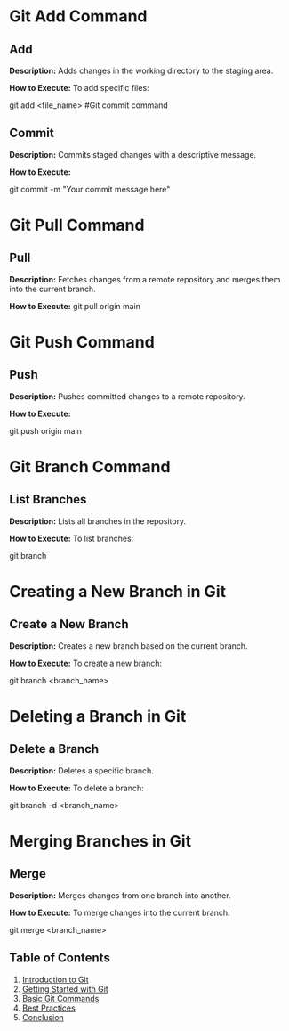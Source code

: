# Git Add Command

## Add

**Description:** Adds changes in the working directory to the staging area.

**How to Execute:**
To add specific files:


git add <file_name>
#Git commit command

## Commit

**Description:** Commits staged changes with a descriptive message.

**How to Execute:**

git commit -m "Your commit message here"

# Git Pull Command

## Pull

**Description:** Fetches changes from a remote repository and merges them into the current branch.

**How to Execute:**
git pull origin main

# Git Push Command

## Push

**Description:** Pushes committed changes to a remote repository.

**How to Execute:**

git push origin main

# Git Branch Command

## List Branches

**Description:** Lists all branches in the repository.

**How to Execute:**
To list branches:

git branch

# Creating a New Branch in Git

## Create a New Branch

**Description:** Creates a new branch based on the current branch.

**How to Execute:**
To create a new branch:

git branch <branch_name>

# Deleting a Branch in Git

## Delete a Branch

**Description:** Deletes a specific branch.

**How to Execute:**
To delete a branch:

git branch -d <branch_name>


# Merging Branches in Git

## Merge

**Description:** Merges changes from one branch into another.

**How to Execute:**
To merge changes into the current branch:

git merge <branch_name>



## Table of Contents

1. [Introduction to Git](introduction.md)
2. [Getting Started with Git](Getting_Started_With_Git.md)
3. [Basic Git Commands](Basic_Git_Commands.md)
4. [Best Practices](Best_Practices.md)
5. [Conclusion](Conclusion.md)
